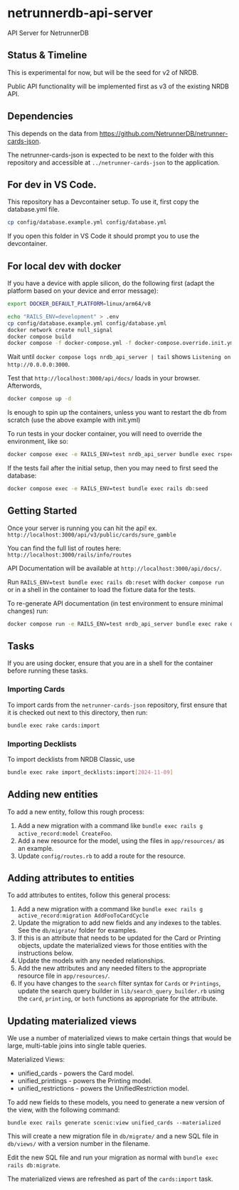 # netrunnerdb-api-server

API Server for NetrunnerDB

## Status & Timeline

This is experimental for now, but will be the seed for v2 of NRDB.

Public API functionality will be implemented first as v3 of the existing NRDB API.

## Dependencies

This depends on the data from https://github.com/NetrunnerDB/netrunner-cards-json.

The netrunner-cards-json is expected to be next to the folder with this
repository and accessible at `../netrunner-cards-json` to the application.

## For dev in VS Code.

This repository has a Devcontainer setup. To use it, first copy the database.yml file.

```sh
cp config/database.example.yml config/database.yml
```

If you open this folder in VS Code it should prompt you to use the devcontainer.

## For local dev with docker

If you have a device with apple silicon, do the following first (adapt the
platform based on your device and error message):

```sh
export DOCKER_DEFAULT_PLATFORM=linux/arm64/v8
```

```sh
echo "RAILS_ENV=development" > .env
cp config/database.example.yml config/database.yml
docker network create null_signal
docker compose build
docker compose -f docker-compose.yml -f docker-compose.override.init.yml up -d
```

Wait until `docker compose logs nrdb_api_server | tail` shows `Listening on http://0.0.0.0:3000`.

Test that `http://localhost:3000/api/docs/` loads in your browser. Afterwords,

```sh
docker compose up -d
```
Is enough to spin up the containers, unless you want to restart the db from scratch (use the above example with init.yml)

To run tests in your docker container, you will need to override the environment, like so:

```sh
docker compose exec -e RAILS_ENV=test nrdb_api_server bundle exec rspec
```

If the tests fail after the initial setup, then you may need to first seed the database:
```sh
docker compose exec -e RAILS_ENV=test bundle exec rails db:seed
```

## Getting Started

Once your server is running you can hit the api!
ex. `http://localhost:3000/api/v3/public/cards/sure_gamble`

You can find the full list of routes here:
`http://localhost:3000/rails/info/routes`

API Documentation will be available at `http://localhost:3000/api/docs/`.

Run `RAILS_ENV=test bundle exec rails db:reset` with `docker compose run` or in a
shell in the container to load the fixture data for the tests.

To re-generate API documentation (in test environment to ensure minimal changes) run:
```sh
docker compose run -e RAILS_ENV=test nrdb_api_server bundle exec rake docs:generate
```

## Tasks

If you are using docker, ensure that you are in a shell for the container before running these tasks.

### Importing Cards

To import cards from the `netrunner-cards-json` repository, first ensure that
it is checked out next to this directory, then run:

```sh
bundle exec rake cards:import
```

### Importing Decklists

To import decklists from NRDB Classic, use

```sh
bundle exec rake import_decklists:import[2024-11-09]
```
## Adding new entities

To add a new entity, follow this rough process:

1. Add a new migration with a command like `bundle exec rails g active_record:model CreateFoo`.
2. Add a new resource for the model, using the files in `app/resources/` as an example.
3. Update `config/routes.rb` to add a route for the resource.

## Adding attributes to entities

To add attributes to entites, follow this general process:

1. Add a new migration with a command like `bundle exec rails g active_record:migration AddFooToCardCycle`
2. Update the migration to add new fields and any indexes to the tables.  See the `db/migrate/` folder for examples.
3. If this is an attribute that needs to be updated for the Card or Printing objects, update the materialized views for those entities with the instructions below.
4. Update the models with any needed relationships.
5. Add the new attributes and any needed filters to the appropriate resource file in `app/resources/`.
6. If you have changes to the `search` filter syntax for `Cards` or `Printings`, update the search query builder in `lib/search_query_builder.rb` using the `card`, `printing`, or `both` functions as appropriate for the attribute.

## Updating materialized views

We use a number of materialized views to make certain things that would be large, multi-table joins into single table queries.

Materialized Views:

* unified_cards - powers the Card model.
* unified_printings - powers the Printing model.
* unified_restrictions - powers the UnifiedRestriction model.

To add new fields to these models, you need to generate a new version of the view, with the following command:

```shell
bundle exec rails generate scenic:view unified_cards --materialized
```

This will create a new migration file in `db/migrate/` and a new SQL file in `db/views/` with a version number in the filename.

Edit the new SQL file and run your migration as normal with `bundle exec rails db:migrate`.

The materialized views are refreshed as part of the `cards:import` task.

